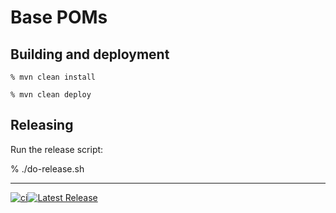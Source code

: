 # Base POMs

## Building and deployment

    % mvn clean install

    % mvn clean deploy

## Releasing

Run the release script:

% ./do-release.sh


----

[![ci](https://github.com/basepom/basepom/workflows/ci8/badge.svg)](https://github.com/basepom/basepom/actions?query=workflow%3Aci8)[![Latest Release](https://maven-badges.herokuapp.com/maven-central/org.basepom/build-basepom8-root/badge.svg)](http://search.maven.org/#search%7Cgav%7C1%7Cg%3A%22org.basepom%22%20AND%20a%3A%22build-basepom8-root%22)
